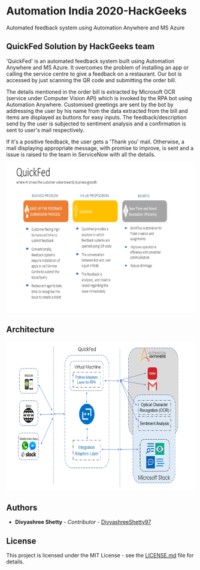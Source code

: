 # Automation India 2020-HackGeeks
Automated feedback system using Automation Anywhere and MS Azure

## QuickFed Solution by HackGeeks team

'QuickFed' is an automated feedback system built using Automation Anywhere and MS Azure. It overcomes the problem of installing an app or calling the service centre to give a feedback on a restaurant. Our bot is accessed by just scanning the QR code and submitting the order bill.

The details mentioned in the order bill is extracted by Microsoft OCR (service under Computer Vision API) which is invoked by the RPA bot using Automation Anywhere. Customised greetings are sent by the bot by addressing the user by his name from the data extracted from the bill and items are displayed as buttons for easy inputs. The feedback/description send by the user is subjected to sentiment analysis and a confirmation is sent to user's mail respectively.

If it's a positive feedback, the user gets a 'Thank you' mail. Otherwise, a mail displaying appropriate message, with promise to improve, is sent and a issue is raised to the team in ServiceNow with all the details.

<p>
  <img src="https://github.com/DivyashreeShetty97/AutomationIndia2020-HackGeeks/blob/master/Images/quickfed.PNG" width="800" height="400" alt="">
<p>

## Architecture

<p>
  <img src="https://github.com/DivyashreeShetty97/AutomationIndia2020-HackGeeks/blob/master/Images/architecture.PNG" width="800" height="400" alt="Architecture">
<p>
  
## Authors

* **Divyashree Shetty** - *Contributor* - [DivyashreeShetty97](https://github.com/DivyashreeShetty97)


## License

This project is licensed under the MIT License - see the [LICENSE.md](https://github.com/DivyashreeShetty97/AutomationIndia2020-HackGeeks/blob/master/LICENSE) file for details.
